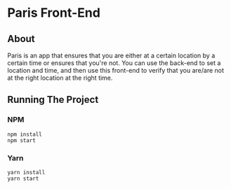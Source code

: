 # Paris Front-End
## About
Paris is an app that ensures that you are either at a certain location by a certain time or ensures that you're not. You can use the back-end to set a location and time, and then use this front-end to verify that you are/are not at the right location at the right time.
## Running The Project
### NPM
```
npm install
npm start
```
### Yarn
```
yarn install
yarn start
```